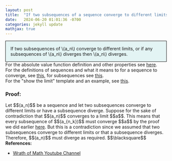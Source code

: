 ```yaml
---
layout: post
title:  "If two subsequences of a sequence converge to different limits or if a subsequence diverge then the sequence diverges"
date:   2024-06-20 01:01:36 -0700
categories: jekyll update
mathjax: true
---
```

<div style="background-color: #E3F4F4; padding: 15px 15px 15px 15px; border:1px solid black;">
  If two subsequences of \(a_n\) converge to different limits, or if any subsequences of \(a_n\) diverges then \(a_n\) diverges.
</div>
<!------------------------------------------------------------------------------------>
For the absolute value function definition and other properties see <a href="https://strncat.github.io/jekyll/update/2024/05/26/analysis-absolute-value-properties.html">here</a>.
<br>
For the definitions of sequences and what it means to for a sequence to converge, see <a href="https://strncat.github.io/jekyll/update/2024/05/21/analysis-seq-definitions.html">this</a>, for subsequences see <a href="https://strncat.github.io/jekyll/update/2024/02/10/analysis-seq-subsequences.html">this</a>.
<br>
For the "show the limit" template and an example, see <a href="https://strncat.github.io/jekyll/update/2024/05/12/analysis-seq-limit-template.html">this</a>.
<br>
<!------------------------------------------------------------------------------------>
<h3>Proof:</h3>
Let $$(a_n)$$ be a sequence and let two subsequences converge to different limits or have a subsequence diverge. Suppose for the sake of contradiction that $$(a_n)$$ converges to a limit $$a$$. This means that every subsequence of $$(a_{n_k})$$ must converge $$a$$ by the proof we did earlier <a href="https://strncat.github.io/jekyll/update/2024/06/19/analysis-seq-subseq-convergence.html">here</a>. But this is a contradiction since we assumed that two subsequences converge to different limits or that a subsequence diverges. Therefore, $$(a_n)$$ must diverge as required. $$\blacksquare$$
<br>
<!------------------------------------------------------------------------------------>
<b>References:</b>
<ul>
<li><a href="https://www.youtube.com/watch?v=VrhtTJrN_eI&list=PLztBpqftvzxWo4HxUYV58ENhxHV32Wxli&index=45">Wrath of Math Youtube Channel</a></li>
</ul>
